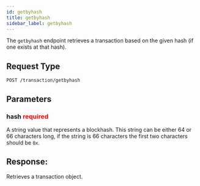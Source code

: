 ```yaml
---
id: getbyhash
title: getbyhash
sidebar_label: getbyhash
---
```


The `getbyhash` endpoint retrieves a transaction based on the given hash (if one exists at that hash).

## Request Type

```
POST /transaction/getbyhash
```

## Parameters

### hash <span style="color:red">required</span>

A string value that represents a blockhash. This string can be either 64 or 66 characters long, if the string is 66 characters the first two characters should be `0x`.

## Response:

Retrieves a transaction object.
